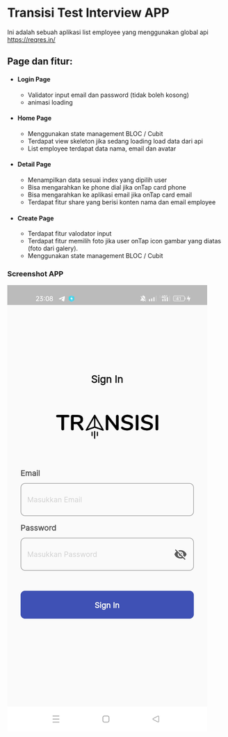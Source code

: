 
# Transisi Test Interview APP

Ini adalah sebuah aplikasi list employee yang menggunakan global api https://reqres.in/

## Page dan fitur:
- #### Login Page
    - Validator input email dan password (tidak boleh kosong)
    - animasi loading
- #### Home Page
    - Menggunakan state management BLOC / Cubit
    - Terdapat view skeleton jika sedang loading load data dari api
    - List employee terdapat data nama, email dan avatar
- #### Detail Page
    - Menampilkan data sesuai index yang dipilih user
    - Bisa mengarahkan ke phone dial jika onTap card phone
    - Bisa mengarahkan ke aplikasi email jika onTap card email
    - Terdapat fitur share yang berisi konten nama dan email employee
- #### Create Page
    - Terdapat fitur valodator input
    - Terdapat fitur memilih foto jika user onTap icon gambar yang diatas (foto dari galery).
    - Menggunakan state management BLOC / Cubit

### Screenshot APP
![alt text](https://github.com/2001arman/flutter_employee_list_transisi/blob/master/assets/login_page.jpg)

